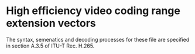 # High efficiency video coding range extension vectors

The syntax, semenatics and decoding processes for these file are specified in
section A.3.5 of ITU-T Rec. H.265.
